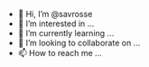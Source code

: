 - 👋 Hi, I’m @savrosse
- 👀 I’m interested in ...
- 🌱 I’m currently learning ...
- 💞️ I’m looking to collaborate on ...
- 📫 How to reach me ...

<!---
savrosse/savrosse is a ✨ special ✨ repository because its `README.md` (this file) appears on your GitHub profile.
You can click the Preview link to take a look at your changes.
--->
